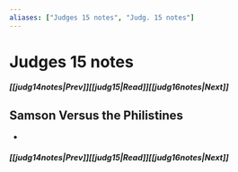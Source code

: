 ```yaml
---
aliases: ["Judges 15 notes", "Judg. 15 notes"]
---
```

# Judges 15 notes
##### <span class=arrow-left></span>[[judg14notes|Prev]]<span class=navigation-separator></span>[[judg15|Read]]<span class=navigation-separator></span>[[judg16notes|Next]]<span class=arrow-right></span>
## Samson Versus the Philistines
- 
##### <span class=arrow-left></span>[[judg14notes|Prev]]<span class=navigation-separator></span>[[judg15|Read]]<span class=navigation-separator></span>[[judg16notes|Next]]<span class=arrow-right></span>
